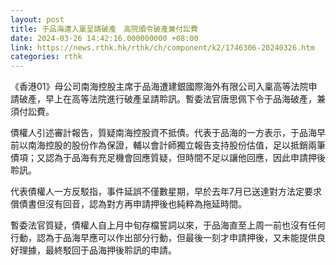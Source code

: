 ```yaml
---
layout: post
title: 于品海遭入稟呈請破產　高院頒令破產兼付訟費
date: 2024-03-26 14:42:16.000000000 +08:00
link: https://news.rthk.hk/rthk/ch/component/k2/1746306-20240326.htm
categories: rthk
---
```


《香港01》母公司南海控股主席于品海遭建銀國際海外有限公司入稟高等法院申請破產，早上在高等法院進行破產呈請聆訊。暫委法官唐思佩下令于品海破產，兼須付訟費。

債權人引述審計報告，質疑南海控股資不抵債。代表于品海的一方表示，于品海早前以南海控股的股份作為保證，輔以會計師獨立報告支持股份估值，足以抵銷兩筆債項；又認為于品海有充足機會回應質疑，但時間不足以讓他回應，因此申請押後聆訊。

代表債權人一方反駁指，事件延誤不僅數星期，早於去年7月已送達對方法定要求償債書但沒有回音，認為對方再申請押後也純粹為拖延時間。

暫委法官質疑，債權人自上月中旬存檔誓詞以來，于品海直至上周一前也沒有任何行動，認為于品海早應可以作出部分行動，但最後一刻才申請押後，又未能提供良好理據，最終駁回于品海押後聆訊的申請。
